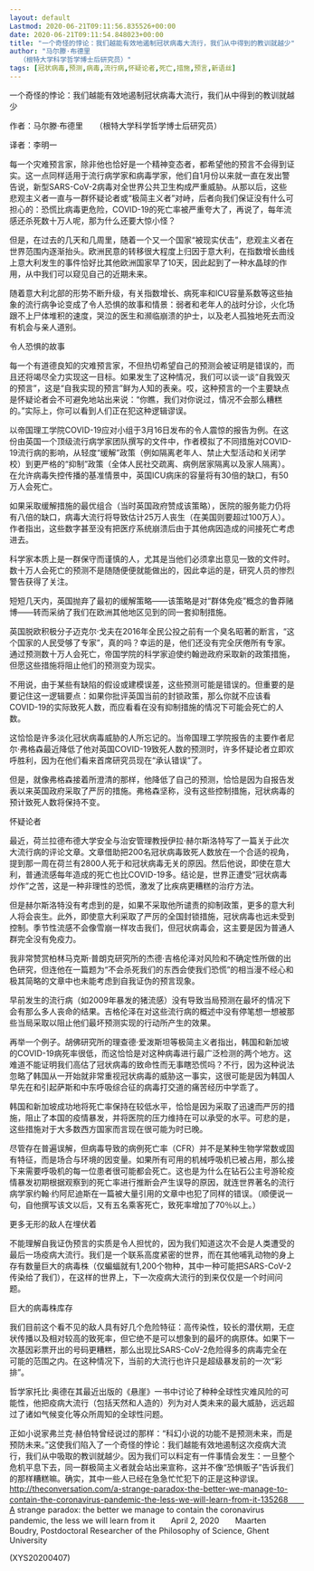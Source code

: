 ```yaml
---
layout: default
Lastmod: 2020-06-21T09:11:56.835526+00:00
date: 2020-06-21T09:11:54.848023+00:00
title: "一个奇怪的悖论：我们越能有效地遏制冠状病毒大流行，我们从中得到的教训就越少"
author: "马尔滕·布德里
　　（根特大学科学哲学博士后研究员）"
tags: [冠状病毒,预测,病毒,流行病,怀疑论者,死亡,措施,预言,新语丝]
---
```


一个奇怪的悖论：我们越能有效地遏制冠状病毒大流行，我们从中得到的教训就越少

作者：马尔滕·布德里　　（根特大学科学哲学博士后研究员）

译者：李明一

每一个灾难预言家，除非他也恰好是一个精神变态者，都希望他的预言不会得到证实。这一点同样适用于流行病学家和病毒学家，他们自1月份以来就一直在发出警告说，新型SARS-CoV-2病毒对全世界公共卫生构成严重威胁。从那以后，这些悲观主义者一直与一群怀疑论者或“极简主义者”对峙，后者向我们保证没有什么可担心的：恐慌比病毒更危险，COVID-19的死亡率被严重夸大了，再说了，每年流感还杀死数十万人呢，那为什么还要大惊小怪？

但是，在过去的几天和几周里，随着一个又一个国家“被现实伏击”，悲观主义者在世界范围内逐渐抬头。欧洲民意的转移很大程度上归因于意大利，在指数增长曲线上意大利发生的事件恰好比其他欧洲国家早了10天，因此起到了一种水晶球的作用，从中我们可以窥见自己的近期未来。

随着意大利北部的形势不断升级，有关指数增长、病死率和ICU容量系数等这些抽象的流行病争论变成了令人恐惧的故事和情景：弱者和老年人的战时分诊，火化场跟不上尸体堆积的速度，哭泣的医生和濒临崩溃的护士，以及老人孤独地死去而没有机会与亲人道别。

令人恐惧的故事

每一个有道德良知的灾难预言家，不但热切希望自己的预测会被证明是错误的，而且还将竭尽全力实现这一目标。如果发生了这种情况，我们可以谈一谈“自我毁灭的预言”，这是“自我实现的预言”鲜为人知的表亲。哎，这种预言的一个主要缺点是怀疑论者会不可避免地站出来说：“你瞧，我们对你说过，情况不会那么糟糕的。”实际上，你可以看到人们正在犯这种逻辑谬误。

以帝国理工学院COVID-19应对小组于3月16日发布的令人震惊的报告为例。在这份由英国一个顶级流行病学家团队撰写的文件中，作者模拟了不同措施对COVID-19流行病的影响，从轻度“缓解”政策（例如隔离老年人、禁止大型活动和关闭学校）到更严格的“抑制”政策（全体人民社交疏离、病例居家隔离以及家人隔离）。在允许病毒失控传播的基准情景中，英国ICU病床的容量将有30倍的缺口，有50万人会死亡。

如果采取缓解措施的最优组合（当时英国政府赞成该策略），医院的服务能力仍将有八倍的缺口，病毒大流行将导致估计25万人丧生（在美国则要超过100万人）。作者指出，这些数字甚至没有把医疗系统崩溃后由于其他病因造成的间接死亡考虑进去。

科学家本质上是一群保守而谨慎的人，尤其是当他们必须拿出意见一致的文件时。数十万人会死亡的预测不是随随便便就能做出的，因此幸运的是，研究人员的惨烈警告获得了关注。

短短几天内，英国抛弃了最初的缓解策略——该策略是对“群体免疫”概念的鲁莽赌博——转而采纳了我们在欧洲其他地区见到的同一套抑制措施。

英国脱欧积极分子迈克尔·戈夫在2016年全民公投之前有一个臭名昭著的断言，“这个国家的人民受够了专家”，真的吗？幸运的是，他们还没有完全厌倦所有专家。通过预测数十万人会死亡，帝国学院的科学家迫使约翰逊政府采取新的政策措施，但愿这些措施将阻止他们的预测变为现实。

不用说，由于某些有缺陷的假设或建模误差，这些预测可能是错误的。但重要的是要记住这一逻辑要点：如果你批评英国当前的封锁政策，那么你就不应该看COVID-19的实际致死人数，而应看看在没有抑制措施的情况下可能会死亡的人数。

这恰恰是许多淡化冠状病毒威胁的人所忘记的。当帝国理工学院报告的主要作者尼尔·弗格森最近降低了他对英国COVID-19致死人数的预测时，许多怀疑论者立即欢呼胜利，因为在他们看来首席研究员现在“承认错误”了。

但是，就像弗格森接着所澄清的那样，他降低了自己的预测，恰恰是因为自报告发表以来英国政府采取了严厉的措施。弗格森坚称，没有这些控制措施，冠状病毒的预计致死人数将保持不变。

怀疑论者

最近，荷兰拉德布德大学安全与治安管理教授伊拉·赫尔斯洛特写了一篇关于此次大流行病的评论文章。文章借助把200名冠状病毒致死人数放在一个合适的视角，提到那一周在荷兰有2800人死于和冠状病毒无关的原因。然后他说，即使在意大利，普通流感每年造成的死亡也比COVID-19多。结论是，世界正遭受“冠状病毒炒作”之苦，这是一种非理性的恐慌，激发了比疾病更糟糕的治疗方法。

但是赫尔斯洛特没有考虑到的是，如果不采取他所谴责的抑制政策，更多的意大利人将会丧生。此外，即使意大利采取了严厉的全国封锁措施，冠状病毒也远未受到控制。季节性流感不会像雪崩一样攻击我们，但冠状病毒会，这主要是因为普通人群完全没有免疫力。

我非常赞赏柏林马克斯·普朗克研究所的杰德·吉格伦泽对风险和不确定性所做的出色研究，但连他在一篇题为“不会杀死我们的东西会使我们恐慌”的相当漫不经心和极其简略的文章中也未能考虑到自我证伪的预言现象。

早前发生的流行病（如2009年暴发的猪流感）没有导致当局预测在最坏的情况下会有那么多人丧命的结果。吉格伦泽在对这些流行病的概述中没有停笔想一想被那些当局采取以阻止他们最坏预测实现的行动所产生的效果。

再举一个例子。胡佛研究所的理查德·爱泼斯坦等极简主义者指出，韩国和新加坡的COVID-19病死率很低，而这恰恰是对这种病毒进行最广泛检测的两个地方。这难道不能证明我们高估了冠状病毒的致命性而无事瞎恐慌吗？不行，因为这种说法忽略了韩国从一开始就非常重视冠状病毒的威胁这一事实，这很可能是因为韩国人早先在和引起萨斯和中东呼吸综合征的病毒打交道的痛苦经历中学乖了。

韩国和新加坡成功地将死亡率保持在较低水平，恰恰是因为采取了迅速而严厉的措施，阻止了本国的疫情暴发，并将医院的压力维持在可以承受的水平。可悲的是，这些措施对于大多数西方国家而言现在很可能为时已晚。

尽管存在普遍误解，但病毒导致的病例死亡率（CFR）并不是某种生物学常数或固有特征，而是场合与环境的因变量。如果所有可用的机械呼吸机已被占用，那么接下来需要呼吸机的每一位患者很可能都会死亡。这也是为什么在钻石公主号游轮疫情暴发初期根据观察到的死亡率进行推断会产生误导的原因，就连世界著名的流行病学家约翰·约阿尼迪斯在一篇被大量引用的文章中也犯了同样的错误。（顺便说一句，自他撰写该文以后，又有五名乘客死亡，致死率增加了70％以上。）

更多无形的敌人在埋伏着

不能理解自我证伪预言的实质是令人担忧的，因为我们知道这次不会是人类遭受的最后一场疫病大流行。我们是一个联系高度紧密的世界，而在其他哺乳动物的身上存有数量巨大的病毒株（仅蝙蝠就有1,200个物种，其中一种可能把SARS-CoV-2传染给了我们），在这样的世界上，下一次疫病大流行的到来仅仅是一个时间问题。

巨大的病毒株库存

我们目前这个看不见的敌人具有好几个危险特征：高传染性，较长的潜伏期，无症状传播以及相对较高的致死率，但它绝不是可以想象到的最坏的病原体。如果下一次基因彩票开出的号码更糟糕，那么出现比SARS-CoV-2危险得多的病毒完全在可能的范围之内。在这种情况下，当前的大流行也许只是超级暴发前的一次“彩排”。

哲学家托比·奥德在其最近出版的《悬崖》一书中讨论了种种全球性灾难风险的可能性，他把疫病大流行（包括天然和人造的）列为对人类未来的最大威胁，远远超过了诸如气候变化等众所周知的全球性问题。

正如小说家弗兰克·赫伯特曾经说过的那样：“科幻小说的功能不是预测未来，而是预防未来。”这使我们陷入了一个奇怪的悖论：我们越能有效地遏制这次疫病大流行，我们从中吸取的教训就越少。因为我们可以料定有一件事情会发生：一旦整个危机平息下去，同一群极简主义者就会站出来宣称，这并不像“恐惧贩子”告诉我们的那样糟糕嘛。确实，其中一些人已经在急急忙忙犯下的正是这种谬误。　　http://theconversation.com/a-strange-paradox-the-better-we-manage-to-contain-the-coronavirus-pandemic-the-less-we-will-learn-from-it-135268　　A strange paradox: the better we manage to contain the coronavirus pandemic, the less we will learn from it　　April 2, 2020　　Maarten Boudry, Postdoctoral Researcher of the Philosophy of Science, Ghent University

(XYS20200407)

